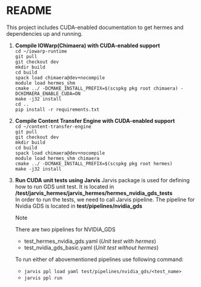 # README 

This project includes CUDA-enabled documentation to get hermes and dependencies up and running. 

1. **Compile IOWarp(Chimaera) with CUDA-enabled support**\
    `cd ~/iowarp-runtime`\
    `git pull`\
    `git checkout dev`\
    `mkdir build`\
    `cd build`\
    `spack load chimaera@dev+nocompile`\
    `module load hermes_shm`\
    `cmake ../ -DCMAKE_INSTALL_PREFIX=$(scspkg pkg root chimaera) -DCHIMAERA_ENABLE_CUDA=ON`\
    `make -j32 install`\
    `cd ..`\
    `pip install -r requirements.txt`

2. **Compile Content Transfer Engine with CUDA-enabled support**\
    `cd ~/content-transfer-engine`\
    `git pull`\
    `git checkout dev`\
    `mkdir build`\
    `cd build`\
    `spack load chimaera@dev+nocompile`\
    `module load hermes_shm chimaera`\
    `cmake ../ -DCMAKE_INSTALL_PREFIX=$(scspkg pkg root hermes)`\
    `make -j32 install`

3. **Run CUDA unit tests using Jarvis**
   Jarvis package is used for defining how to run GDS unit test. It is located in **/test/jarvis_hermes/jarvis_hermes/hermes_nvidia_gds_tests**\
   In order to run the tests, we need to call Jarvis pipeline. The pipeline for Nvidia GDS is located in **test/pipelines/nvidia_gds**


    > [!NOTE]
    > There are two pipelines for NVIDIA_GDS
    -  test_hermes_nvidia_gds.yaml  (*Unit test with hermes*)
    -  test_nvidia_gds_basic.yaml   (*Unit test without hermes*)

    To run either of abovementioned pipelines use following command:
    - `jarvis ppl load yaml test/pipelines/nvidia_gds/<test_name>`
    - `jarvis ppl run`

